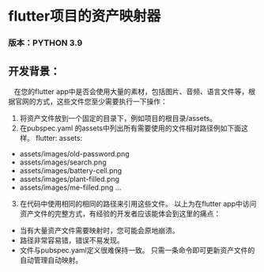 # flutter项目的资产映射器
### 版本：PYTHON 3.9

## 开发背景：
&nbsp;&nbsp;&nbsp;在您的flutter app中是否会使用大量的素材，包括图片、音频、语言文件等，根据官网的方式，这些文件您至少需要执行一下操作：
1. 将资产文件放到一个固定的目录下，例如项目的根目录/assets。
2. 在pubspec.yaml 的assets中列出所有需要使用的文件相对路径例如下面这样。
flutter:
  assets:
  - assets/images/old-password.png
  - assets/images/search.png
  - assets/images/battery-cell.png
  - assets/images/plant-filled.png
  - assets/images/me-filled.png
  ...
3. 在代码中使用相同的相同的路径来引用这些文件。
以上为在flutter app中访问资产文件的完整方式，有经验的开发者应该能体会到这里的痛点：
- 当有大量资产文件需要映射时，您可能会原地崩溃。
- 路径非常容易错，错误不易发现。
- 文件与pubspec.yaml定义很难保持一致。
只需一条命令即可更新资产文件的自动管理自动映射。
